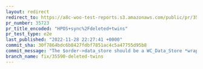 ```yaml
---
layout: redirect
redirect_to: https://a8c-woo-test-reports.s3.amazonaws.com/public/pr/35723/e2e/index.html
pr_number: 35723
pr_title_encoded: "HPOS+sync%2Fdeleted+twins"
pr_test_type: e2e
last_published: "2022-11-28 22:27:41 +0000"
commit_sha: 30f7864bdc6b8427fdbf7851ac4c5a47755d95b8
commit_message: "The $order->data_store should be a WC_Data_Store *wrapping* the concr…"
branch_name: fix/35590-deleted-twins
---
```

